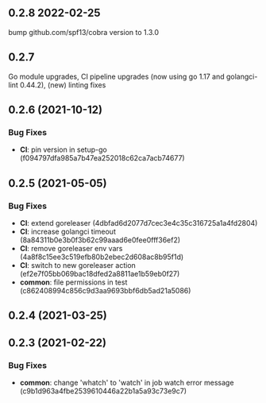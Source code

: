 ## 0.2.8 2022-02-25

bump github.com/spf13/cobra version to 1.3.0

## 0.2.7 

Go module upgrades, CI pipeline upgrades (now using go 1.17 and golangci-lint 0.44.2), (new) linting fixes

## 0.2.6 (2021-10-12)


### Bug Fixes

* **CI**: pin version in setup-go (f094797dfa985a7b47ea252018c62ca7acb74677)



## 0.2.5 (2021-05-05)


### Bug Fixes

* **CI**: extend goreleaser (4dbfad6d2077d7cec3e4c35c316725a1a4fd2804)
* **CI**: increase golangci timeout (8a84311b0e3b0f3b62c99aaad6e0fee0fff36ef2)
* **CI**: remove goreleaser env vars (4a8f8c15ee3c519efb80b2ebec2d608ac8b95f1d)
* **CI**: switch to new goreleaser action (ef2e7f05bb069bac18dfed2a8811ae1b59eb0f27)
* **common**: file permissions in test (c862408994c856c9d3aa9693bbf6db5ad21a5086)



## 0.2.4 (2021-03-25)



## 0.2.3 (2021-02-22)


### Bug Fixes

* **common**: change 'whatch' to 'watch' in job watch error message (c9b1d963a4fbe2539610446a22b1a5a93c73e9c7)



